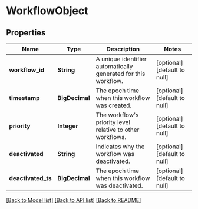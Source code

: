 # WorkflowObject
## Properties

| Name | Type | Description | Notes |
|------------ | ------------- | ------------- | -------------|
| **workflow\_id** | **String** | A unique identifier automatically generated for this workflow. | [optional] [default to null] |
| **timestamp** | **BigDecimal** | The epoch time when this workflow was created. | [optional] [default to null] |
| **priority** | **Integer** | The workflow&#39;s priority level relative to other workflows. | [optional] [default to null] |
| **deactivated** | **String** | Indicates why the workflow was deactivated. | [optional] [default to null] |
| **deactivated\_ts** | **BigDecimal** | The epoch time when this workflow was deactivated. | [optional] [default to null] |

[[Back to Model list]](../README.md#documentation-for-models) [[Back to API list]](../README.md#documentation-for-api-endpoints) [[Back to README]](../README.md)

